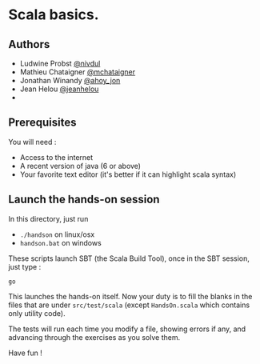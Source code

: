 Scala basics.
==============
Authors
-----------
* Ludwine Probst [@nivdul](https://twitter.com/nivdul)
* Mathieu Chataigner [@mchataigner](https://twitter.com/mchataigner)
* Jonathan Winandy [@ahoy_jon](https://twitter.com/ahoy_jon)
* Jean Helou [@jeanhelou](https://twitter.com/jeanhelou)
*

Prerequisites
------------
You will need :
* Access to the internet 
* A recent version of java (6 or above)
* Your favorite text editor (it's better if it can highlight scala syntax)

Launch the hands-on session
------------

In this directory, just run 
* ```./handson``` on linux/osx
* ```handson.bat``` on windows 

These scripts launch SBT (the Scala Build Tool), once in the SBT session, just type :

    go

This launches the hands-on itself. Now your duty is to fill the blanks in the files that are under `src/test/scala` (except `HandsOn.scala` which contains only utility code).

The tests will run each time you modify a file, showing errors if any, and advancing through the exercises as you solve them.

Have fun !


